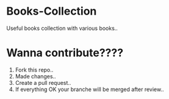 # Books-Collection
Useful books collection with various books..

# Wanna contribute????
1. Fork this repo..
2. Made changes..
3. Create a pull request..
4. If everything OK your branche will be merged after review..
